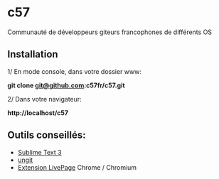 # c57
Communauté de développeurs  giteurs francophones de différents OS

Installation
-

1/ En mode console, dans votre dossier www:

**git clone git@github.com:c57fr/c57.git**

2/ Dans votre navigateur:

**http://localhost/c57**


Outils conseillés:
-

- [Sublime Text 3](https://www.sublimetext.com)
- [ungit](http://dbottiau.azurewebsites.net/utiliser-git-facilement-avec-ungit)
- [Extension LivePage](https://chrome.google.com/webstore/detail/livepage/pilnojpmdoofaelbinaeodfpjheijkbh?hl=fr) Chrome / Chromium